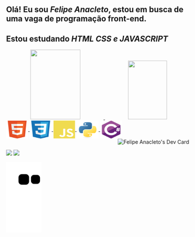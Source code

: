 ## Olá! Eu sou *Felipe Anacleto*, estou em busca de uma vaga de programação front-end.
## Estou estudando *HTML CSS e JAVASCRIPT*
<div align="center">
  <a href="https://github.com/FelipeAnacleto">
  <img height="190em" width="52%" src="https://github-readme-stats.vercel.app/api?username=FelipeAnacleto&show_icons=true&theme=tokyonight&include_all_commits=true&count_private=true"/>
  <img height="160em" width="46%" src="https://github-readme-stats.vercel.app/api/top-langs/?username=FelipeAnacleto&layout=compact&langs_count=7&theme=tokyonight"/>
</div>
<div style="display: inline_block">
  <img align="center" alt="Felipe-HTML" height="50" width="60" src="https://raw.githubusercontent.com/devicons/devicon/master/icons/html5/html5-original.svg">
  <img align="center" alt="Felipe-CSS" height="50" width="60" src="https://raw.githubusercontent.com/devicons/devicon/master/icons/css3/css3-original.svg">
  <img align="center" alt="Felipe-Js" height="50" width="60" src="https://raw.githubusercontent.com/devicons/devicon/master/icons/javascript/javascript-plain.svg">
  <img align="center" alt="Felipe-Python" height="50" width="60" src="https://raw.githubusercontent.com/devicons/devicon/master/icons/python/python-original.svg">
  <img align="center" alt="Felipe-Csharp" height="50" width="60" src="https://raw.githubusercontent.com/devicons/devicon/master/icons/csharp/csharp-original.svg">
  <img align="right" src="https://api.daily.dev/devcards/f77c389d0d064f60b645e39ba992475a.png?r=s7g" width="200" alt="Felipe Anacleto's Dev Card"/></a>
</div>

##

<div> 
  <a href="https://instagram.com/andrefeliipe2020" target="_blank"><img src="https://img.shields.io/badge/-Instagram-%23E4405F?style=for-the-badge&logo=instagram&logoColor=white" target="_blank"></a>
  <a href="https://www.linkedin.com/in/felipe-anacleto" target="_blank"><img src="https://img.shields.io/badge/-LinkedIn-%230077B5?style=for-the-badge&logo=linkedin&logoColor=white" target="_blank"></a> 
  
![Snake animation](https://github.com/FelipeAnacleto/FelipeAnacleto/blob/output/github-contribution-grid-snake.svg)
</div>
